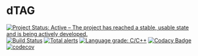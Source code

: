 # dTAG

[![Project Status: Active – The project has reached a stable, usable state and is being actively developed.](https://www.repostatus.org/badges/latest/active.svg)](https://www.repostatus.org/#active)
[![Build Status](https://travis-ci.org/juhyun-nam/dTAG.svg?branch=master)](https://travis-ci.org/juhyun-nam/dTAG)
[![Total alerts](https://img.shields.io/lgtm/alerts/g/juhyun-nam/dTAG.svg?logo=lgtm&logoWidth=18)](https://lgtm.com/projects/g/juhyun-nam/dTAG/alerts/)
[![Language grade: C/C++](https://img.shields.io/lgtm/grade/cpp/g/juhyun-nam/dTAG.svg?logo=lgtm&logoWidth=18)](https://lgtm.com/projects/g/juhyun-nam/dTAG/context:cpp)
[![Codacy Badge](https://api.codacy.com/project/badge/Grade/86c86bcb8c88464c826c25209f897ffa)](https://app.codacy.com/manual/juhyun-nam/dTAG?utm_source=github.com&utm_medium=referral&utm_content=juhyun-nam/dTAG&utm_campaign=Badge_Grade_Dashboard)
[![codecov](https://codecov.io/gh/juhyun-nam/dTAG/branch/master/graph/badge.svg)](https://codecov.io/gh/juhyun-nam/dTAG)
